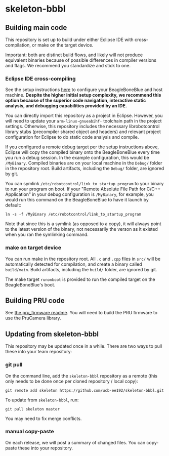 # skeleton-bbbl

## Building main code
This repository is set up to build under either Eclipse IDE with cross-compilation, or make on the target device.

Important: both are distinct build flows, and likely will not produce equivalent binaries because of possible differences in compiler versions and flags. We recommend you standardize and stick to one.

### Eclipse IDE cross-compiling
See the setup instructions [here](https://docs.google.com/document/d/1s1otjflh8VYQb7MRY7I221TIImY-fodieaWao4NJLk0/edit#) to configure your BeagleBoneBlue and host machine.
**Despite the higher initial setup complexity, we recommend this option because of the superior code navigation, interactive static analysis, and debugging capabilities provided by an IDE.**

You can directly import this repository as a project in Eclipse.
However, you will need to update your `arm-linux-gnueabihf-` toolchain path in the project settings.
Otherwise, this repository includes the necessary librobotcontrol library stubs (precompiler shared object and headers) and relevant project configuration for Eclipse to do static code analysis and compile.

If you configured a remote debug target per the setup instructions above, Eclipse will copy the compiled binary onto the BeagleBoneBlue every time you run a debug session.
In the example configuration, this would be `/MyBinary`.
Compiled binaries are on your local machine in the `Debug/` folder in the repository root.
Build artifacts, including the `Debug/` folder, are ignored by git.

You can symlink `/etc/robotcontrol/link_to_startup_program` to your binary to run your program on boot.
If your "Remote Absolute File Path for C/C++ Application" in your debug configuration is `/MyBinary`, for example, you would run this command on the BeagleBoneBlue to have it launch by default:
```
ln -s -f /MyBinary /etc/robotcontrol/link_to_startup_program
```
Note that since this is a symlink (as opposed to a copy), it will always point to the latest version of the binary, not necessarily the verson as it existed when you ran the symlinking command.

### make on target device
You can run make in the repository root. All `.c` and `.cpp` files in `src/` will be automatically detected for compilation, and create a binary called `build/main`. 
Build artifacts, including the `build/` folder, are ignored by git.

The make target `runonboot` is provided to run the compiled target on the BeagleBoneBlue's boot.


## Building PRU code
See [the pru_firmware readme](pru_firmware/README.md).
You will need to build the PRU firmware to use the PruCamera library.


## Updating from skeleton-bbbl
This repository may be updated once in a while.
There are two ways to pull these into your team repository:

### git pull
On the command line, add the `skeleton-bbbl` repository as a remote (this only needs to be done once per cloned repository / local copy):
```
git remote add skeleton https://github.com/ucb-ee192/skeleton-bbbl.git
```

To update from `skeleton-bbbl`, run:
```
git pull skeleton master
```

You may need to fix merge conflicts.

### manual copy-paste
On each release, we will post a summary of changed files.
You can copy-paste these into your repository.
